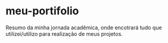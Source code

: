 # meu-portifolio
Resumo da minha jornada acadêmica, onde encotrará tudo que utilizei/utilizo para realização de meus projetos.
